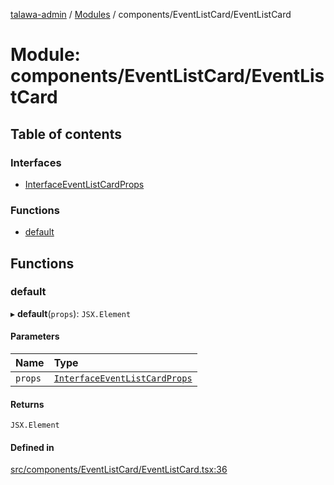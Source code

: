 [talawa-admin](../README.md) / [Modules](../modules.md) / components/EventListCard/EventListCard

# Module: components/EventListCard/EventListCard

## Table of contents

### Interfaces

- [InterfaceEventListCardProps](../interfaces/components_EventListCard_EventListCard.InterfaceEventListCardProps.md)

### Functions

- [default](components_EventListCard_EventListCard.md#default)

## Functions

### default

▸ **default**(`props`): `JSX.Element`

#### Parameters

| Name | Type |
| :------ | :------ |
| `props` | [`InterfaceEventListCardProps`](../interfaces/components_EventListCard_EventListCard.InterfaceEventListCardProps.md) |

#### Returns

`JSX.Element`

#### Defined in

[src/components/EventListCard/EventListCard.tsx:36](https://github.com/NamitBhutani/talawa-admin/blob/d923b65/src/components/EventListCard/EventListCard.tsx#L36)
